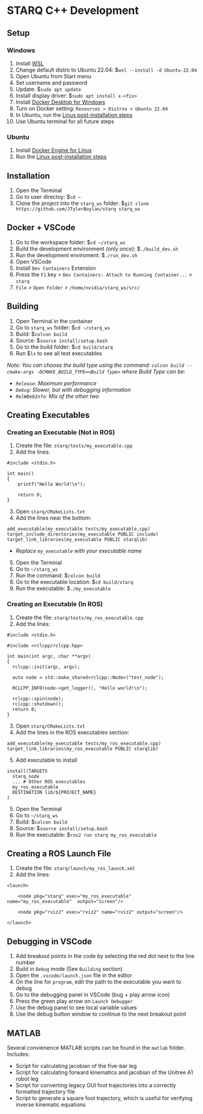 # STARQ C++ Development

## Setup
### Windows
1. Install [WSL](https://learn.microsoft.com/en-us/windows/wsl/install)
2. Change default distro to Ubuntu 22.04: $`wsl --install -d Ubuntu-22.04`
3. Open Ubuntu from Start menu
4. Set username and password
4. Update: $`sudo apt update`
5. Install display driver: $`sudo apt install x-<fix>`
6. Install [Docker Desktop for Windows]((https://docs.docker.com/desktop/install/windows-install/))
7. Turn on Docker setting: `Resources > Distros > Ubuntu 22.04`
8. In Ubuntu, run the [Linux post-installation steps](https://docs.docker.com/engine/install/linux-postinstall/#manage-docker-as-a-non-root-user)
9. Use Ubuntu terminal for all future steps

### Ubuntu
1. Install [Docker Engine for Linux](https://docs.docker.com/engine/install/ubuntu/#install-using-the-repository)
2. Run the [Linux post-installation steps](https://docs.docker.com/engine/install/linux-postinstall/#manage-docker-as-a-non-root-user)

## Installation
1. Open the Terminal
2. Go to user directoy: $`cd ~`
3. Clone the project into the `starq_ws` folder: $`git clone https://github.com/JTylerBoylan/starq starq_ws`

## Docker + VSCode
1. Go to the workspace folder: $`cd ~/starq_ws`
2. Build the development environment *(only once)*: $`./build_dev.sh`
3. Run the development enviroment: $`./run_dev.sh`
4. Open VSCode
5. Install `Dev Containers` Extension
5. Press the `F1` key > `Dev Containers: Attach to Running Container...` > `starq`
6. `File` > `Open Folder` > `/home/nvidia/starq_ws/src/`

## Building
1. Open Terminal in the container
2. Go to `starq_ws` folder: $`cd ~/starq_ws`
3. Build: $`colcon build`
4. Source: $`source install/setup.bash`
4. Go to the build folder: $`cd build/starq`
5. Run $`ls` to see all test executables

*Note: You can choose the build type using the command: `colcon build --cmake-args -DCMAKE_BUILD_TYPE=<Build Type>` where Build Type can be:*
  - *`Release`: Maximum performance*
  - *`Debug`: Slower, but with debugging information*
  - *`RelWDebInfo`: Mix of the other two*

## Creating Executables

### Creating an Executable (Not in ROS)
1. Create the file: `starq/tests/my_executable.cpp`
2. Add the lines:
```
#include <stdio.h>

int main()
{
    printf("Hello World!\n");

    return 0;
}
```
3. Open `starq/CMakeLists.txt`
4. Add the lines near the bottom:
```
add_executable(my_executable tests/my_executable.cpp)
target_include_directories(my_executable PUBLIC include)
target_link_libraries(my_executable PUBLIC starqlib)
```
- *Replace `my_executable` with your executable name*
5. Open the Terminal
6. Go to `~/starq_ws`
7. Run the command: $`colcon build`
8. Go to the executable location: $`cd build/starq`
9. Run the executable: $`./my_executable`

### Creating an Executable (In ROS)
1. Create the file: `starq/tests/my_ros_executable.cpp`
2. Add the lines:
```
#include <stdio.h>

#include <rclcpp/rclcpp.hpp>

int main(int argc, char **argv)
{
  rclcpp::init(argc, argv);
  
  auto node = std::make_shared<rclcpp::Node>("test_node");

  RCLCPP_INFO(node->get_logger(), "Hello world!\n");

  rclcpp::spin(node);
  rclcpp::shutdown();
  return 0;
}
```
3. Open `starq/CMakeLists.txt`
4. Add the lines in the ROS executables section:
```
add_executable(my_executable tests/my_ros_executable.cpp)
target_link_libraries(my_ros_executable PUBLIC starqlib)
```
5. Add executable to install
```
install(TARGETS 
  starq_node
  ... # Other ROS executables
  my_ros_executable
  DESTINATION lib/${PROJECT_NAME}
)
```
5. Open the Terminal
6. Go to `~/starq_ws`
7. Build: $`colcon build`
8. Source: $`source install/setup.bash`
9. Run the executable: $`ros2 run starq my_ros_executable`

## Creating a ROS Launch File
1. Create the file: `starq/launch/my_ros_launch.xml`
2. Add the lines:
```
<launch>

    <node pkg="starq" exec="my_ros_executable" name="my_ros_executable"  output="screen"/>

    <node pkg="rviz2" exec="rviz2" name="rviz2" output="screen"/>

</launch>
```

## Debugging in VSCode
1. Add breakout points in the code by selecting the red dot next to the line number
2. Build in `Debug` mode (See `Building` section)
3. Open the `.vscode/launch.json` file in the editor
4. On the line for `program`, edit the path to the executable you want to debug
5. Go to the debugging panel in VSCode (bug + play arrow icon)
6. Press the green play arrow on `Launch Debugger`
7. Use the debug panel to see local variable values
8. Use the debug button window to continue to the next breakout point

## MATLAB

Several convienence MATLAB scripts can be found in the `matlab` folder. Includes:
- Script for calculating jacobian of the five-bar leg
- Script for calculating forward kinematics and jacobian of the Unitree A1 robot leg
- Script for converting legacy GUI foot trajectories into a correctly formatted trajectory file
- Script to generate a square foot trajectory, which is useful for verifying inverse kinematic equations